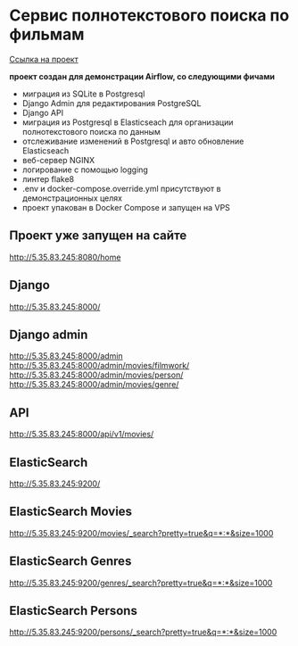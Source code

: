 # Сервис полнотекстового поиска по фильмам

[Ссылка на проект](https://github.com/GennadyBr/PostgreSQL_2_ElasticSeach)

**проект создан для демонстрации Airflow, со следующими фичами**
- миграция из SQLite в Postgresql
- Django Admin для редактирования PostgreSQL
- Django API
- миграция из Postgresql в Elasticseach для организации полнотекстового поиска по данным
- отслеживание изменений в Postgresql и авто обновление Elasticseach
- веб-сервер NGINX
- логирование с помощью logging
- линтер flake8
- .env и docker-compose.override.yml присутствуют в демонстрационных целях
- проект упакован в Docker Compose и запущен на VPS

## Проект уже запущен на сайте
http://5.35.83.245:8080/home

## Django
http://5.35.83.245:8000/

## Django admin
http://5.35.83.245:8000/admin
http://5.35.83.245:8000/admin/movies/filmwork/
http://5.35.83.245:8000/admin/movies/person/
http://5.35.83.245:8000/admin/movies/genre/

## API
http://5.35.83.245:8000/api/v1/movies/

## ElasticSearch
http://5.35.83.245:9200/

## ElasticSearch Movies
http://5.35.83.245:9200/movies/_search?pretty=true&q=*:*&size=1000

## ElasticSearch Genres
http://5.35.83.245:9200/genres/_search?pretty=true&q=*:*&size=1000

## ElasticSearch Persons
http://5.35.83.245:9200/persons/_search?pretty=true&q=*:*&size=1000
